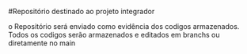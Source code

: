#Repositório destinado ao projeto integrador

o Repositório será enviado como evidência dos codigos armazenados.
Todos os codigos serão armazenados e editados em branchs ou diretamente no main
